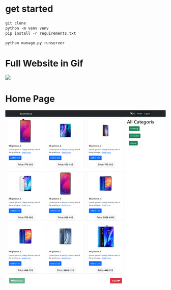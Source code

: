 # get started

```
git clone
python -m venv venv
pip install -r requirements.txt
```

```python
python manage.py runserver
```

# Full Website in Gif

<img src="screenshots/full.gif" />

# Home Page

<img src="screenshots/home.png" />

